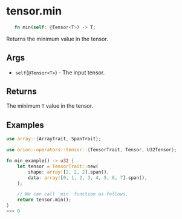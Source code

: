 # tensor.min

```rust 
   fn min(self: @Tensor<T>) -> T;
```

Returns the minimum value in the tensor.

## Args

* `self`(`@Tensor<T>`) - The input tensor.

## Returns

The minimum `T` value in the tensor.

## Examples

```rust
use array::{ArrayTrait, SpanTrait};

use orion::operators::tensor::{TensorTrait, Tensor, U32Tensor};

fn min_example() -> u32 {
    let tensor = TensorTrait::new(
        shape: array![2, 2, 2].span(),
        data: array![0, 1, 2, 3, 4, 5, 6, 7].span(),
    );

    // We can call `min` function as follows.
    return tensor.min();
}
>>> 0
```
